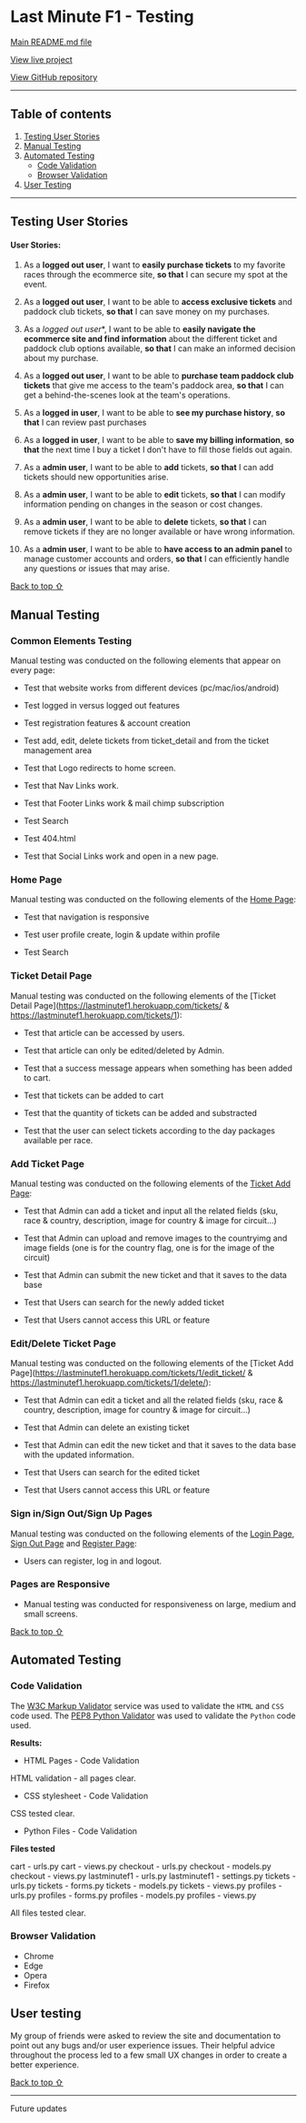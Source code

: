 
# Last Minute F1 - Testing 

[Main README.md file](/README.md)

[View live project](https://lastminutef1.herokuapp.com/)

[View GitHub repository](https://github.com/mpysys/lastminutef1)

***
## Table of contents
1. [Testing User Stories](#Testing-User-Stories)
2. [Manual Testing](#Manual-Testing)
3. [Automated Testing](#Automated-Testing) 
     - [Code Validation](#Code-Validation)
     - [Browser Validation](#Browser-Validation)
4. [User Testing](#User-Testing)


***

## Testing User Stories

#### User Stories:
1. As a **logged out user**, I want to **easily purchase tickets** to my favorite races through the ecommerce site, **so that** I can secure my spot at the event.

2. As a **logged out user**, I want to be able to **access exclusive tickets** and paddock club tickets, **so that** I can save money on my purchases.

3. As a *logged out user**, I want to be able to **easily navigate the ecommerce site and find information** about the different ticket and paddock club options available, **so that** I can make an informed decision about my purchase.

4. As a **logged out user**, I want to be able to **purchase team paddock club tickets** that give me access to the team's paddock area, **so that** I can get a behind-the-scenes look at the team's operations.

5. As a **logged in user**, I want to be able to **see my purchase history**, **so that** I can review past purchases

6. As a **logged in user**, I want to be able to **save my billing information**, **so that** the next time I buy a ticket I don't have to fill those fields out again.

8. As a **admin user**, I want to be able to **add** tickets, **so that** I can add tickets should new opportunities arise.

8. As a **admin user**, I want to be able to **edit** tickets, **so that** I can modify information pending on changes in the season or cost changes.

9. As a **admin user**, I want to be able to **delete** tickets, **so that** I can remove tickets if they are no longer available or have wrong information.

10. As a **admin user**, I want to be able to **have access to an admin panel** to manage customer accounts and orders, **so that** I can efficiently handle any questions or issues that may arise.

[Back to top ⇧](#top)

## Manual Testing

### Common Elements Testing
Manual testing was conducted on the following elements that appear on every page:

- Test that website works from different devices (pc/mac/ios/android)

- Test logged in versus logged out features

- Test registration features & account creation

- Test add, edit, delete tickets from ticket_detail and from the ticket management area

- Test that Logo redirects to home screen.

- Test that Nav Links work.

- Test that Footer Links work & mail chimp subscription

- Test Search 

- Test 404.html

- Test that Social Links work and open in a new page.

### Home Page
Manual testing was conducted on the following elements of the [Home Page](https://lastminutef1.herokuapp.com/):
     
- Test that navigation is responsive

- Test user profile create, login & update within profile

- Test Search 

### Ticket Detail Page
Manual testing was conducted on the following elements of the [Ticket Detail Page](https://lastminutef1.herokuapp.com/tickets/ & https://lastminutef1.herokuapp.com/tickets/1):

- Test that article can be accessed by users.

- Test that article can only be edited/deleted by Admin.

- Test that a success message appears when something has been added to cart.
     
- Test that tickets can be added to cart
     
- Test that the quantity of tickets can be added and substracted

- Test that the user can select tickets according to the day packages available per race.

### Add Ticket Page
Manual testing was conducted on the following elements of the [Ticket Add Page](https://lastminutef1.herokuapp.com/add_ticket/):

- Test that Admin can add a ticket and input all the related fields (sku, race & country, description, image for country & image for circuit...)

- Test that Admin can upload and remove images to the countryimg and image fields (one is for the country flag, one is for the image of the circuit)
     
- Test that Admin can submit the new ticket and that it saves to the data base

- Test that Users can search for the newly added ticket

- Test that Users cannot access this URL or feature

### Edit/Delete Ticket Page
Manual testing was conducted on the following elements of the [Ticket Add Page](https://lastminutef1.herokuapp.com/tickets/1/edit_ticket/ & https://lastminutef1.herokuapp.com/tickets/1/delete/):

- Test that Admin can edit a ticket and all the related fields (sku, race & country, description, image for country & image for circuit...)

- Test that Admin can delete an existing ticket
     
- Test that Admin can edit the new ticket and that it saves to the data base with the updated information.

- Test that Users can search for the edited ticket

- Test that Users cannot access this URL or feature
     
### Sign in/Sign Out/Sign Up Pages
Manual testing was conducted on the following elements of the [Login Page](https://lastminutef1.herokuapp.com/profile/login/), [Sign Out Page](https://lastminutef1.herokuapp.com/profile/logout/) and [Register Page](https://lastminutef1.herokuapp.com/profile/register/):

- Users can register, log in and logout.

### Pages are Responsive
- Manual testing was conducted for responsiveness on large, medium and small screens.

[Back to top ⇧](#top)

## Automated Testing

### Code Validation
The [W3C Markup Validator](https://validator.w3.org/ "Link to M£C Markup Validator Site") service was used to validate the `HTML` and `CSS` code used. The [PEP8 Python Validator](http://pep8online.com/ "Link to the PEP8 Python Validator Site") was used to validate the `Python` code used.

**Results:**

- HTML Pages - Code Validation

HTML validation - all pages clear.

- CSS stylesheet - Code Validation

CSS tested clear.

- Python Files - Code Validation

**Files tested**

cart - urls.py
cart - views.py
checkout - urls.py
checkout - models.py
checkout - views.py
lastminutef1 - urls.py
lastminutef1 - settings.py
tickets - urls.py
tickets - forms.py
tickets - models.py
tickets - views.py
profiles - urls.py
profiles - forms.py
profiles - models.py
profiles - views.py



All files tested clear.

### Browser Validation
- Chrome
- Edge
- Opera
- Firefox

## User testing 
My group of friends were asked to review the site and documentation to point out any bugs and/or user experience issues. Their helpful advice throughout the process led to a few small UX changes in order to create a better experience. 

[Back to top ⇧](#top)

***

Future updates 

